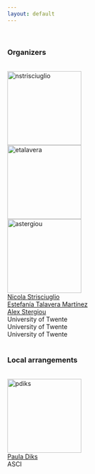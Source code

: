 ```yaml
---
layout: default
---
```

<br />

### Organizers
<br />

<div class="container">
        <div class="row text-center">
        <div class="col"> <img src="https://alexandrosstergiou.github.io/shadowconf/imgs/nicola.jpeg" class="rounded mx-auto d-block" alt="nstrisciuglio" style="width:12em"></div>
          <div class="col"><img src="https://alexandrosstergiou.github.io/shadowconf/imgs/estefania.jpg" class="rounded mx-auto d-block" alt="etalavera" style="width:12em"></div>
          <div class="col"> <img src="https://alexandrosstergiou.github.io/shadowconf/imgs/alex.jpeg" class="rounded mx-auto d-block" alt="astergiou" style="width:12em"> </div>
        <div class="w-100"></div>
          <div class="col"><a href="https://nicstrisc.github.io/" targe="_blank">  Nicola Strisciuglio</a></div>
          <div class="col"><a href="https://estefaniatalavera.github.io/" targe="_blank">  Estefanía Talavera Martínez</a></div>
          <div class="col"><a href="https://alexandrosstergiou.github.io/" targe="_blank"> Alex Stergiou</a></div>
        <div class="w-100"></div>
          <div class="col"> University of Twente</div>
          <div class="col"> University of Twente</div>
          <div class="col"> University of Twente</div>
        </div>
</div>
<br />

### Local arrangements
<br />

<div class="container">
        <div class="row text-center">
        <div class="col"> <img src="https://alexandrosstergiou.github.io/shadowconf/imgs/paula.jpg" class="rounded mx-auto d-block" alt="pdiks" style="width:12em"></div>
        <div class="w-100"></div>
          <div class="col"><a href="https://www.linkedin.com/in/paula-diks-1901344?miniProfileUrn=urn%3Ali%3Afs_miniProfile%3AACoAAAC7GvwBZYExqnNO7rW7_H9_urcbhBB1Klo&lipi=urn%3Ali%3Apage%3Ad_flagship3_search_srp_people%3Bi%2FkVM0JvTtuVUT%2FToDUO8A%3D%3D" targe="_blank">Paula Diks</a></div>
        <div class="w-100"></div>
          <div class="col"> ASCI</div>
        </div>
</div>